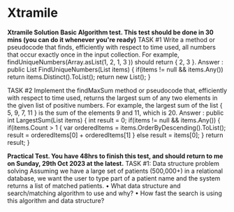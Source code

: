 # Xtramile
**Xtramile Solution**
**Basic Algorithm test. This test should be done in 30 mins (you can do it whenever you're ready)**
  TASK #1
  Write a method or pseudocode that finds, efficiently with respect to time used, all numbers that
  occur exactly once in the input collection.
  For example, findUniqueNumbers(Array.asList(1, 2, 1, 3 )) should return { 2, 3 }.
  Answer :
  public List<int> FindUniqueNumbers(List<int> items)
  {
  	if(items != null && items.Any())
  		return items.Distinct().ToList();
  	return new List<int>();
  }
  
  TASK #2
  Implement the findMaxSum method or pseudocode that, efficiently with respect to time used,
  returns the largest sum of any two elements in the given list of positive numbers.
  For example, the largest sum of the list { 5, 9, 7, 11 } is the sum of the elements 9 and 11, which
  is 20.
  Answer :
  public int LargestSum(List<int> items)
  {
  	int result = 0;
  	if(items != null && items.Any())
  	{
  		if(items.Count > 1
  		{
  			var orderedItems = items.OrderByDescending().ToList();
  			result = orderedItems[0] + orderedItems[1] 
  		}
  		else
  			result = items[0];
  	}
  	return result;
  }
  
**Practical Test. You have 48hrs to finish this test, and should return to me on Sunday, 29th Oct 2023 at the latest.**
  TASK #1: Data structure problem solving 
  Assuming we have a large set of patients (500,000+) in a relational database, we want the user
  to type part of a patient name and the system returns a list of matched patients.
  • What data structure and search/matching algorithm to use and why?
  • How fast the search is using this algorithm and data structure?

